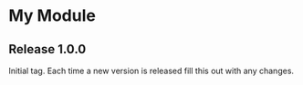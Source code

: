 # My Module

## Release 1.0.0
Initial tag. Each time a new version is released fill this out with any changes.